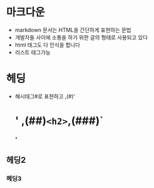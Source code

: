 # 마크다운
- markdown 문서는 HTML을 간단하게 표현하는 문법
- 개발자들 사이에 소통을 하기 위한 글의 형태로 사용되고 있다
- html 태그도 다 인식을 합니다
- 리스트 태그가능

# 헤딩
- 해시태그#로 표현하고 ,(#)'<h1>' ,(##)`<h2>`,(###)`<h3>'

## 헤딩2

### 헤딩3